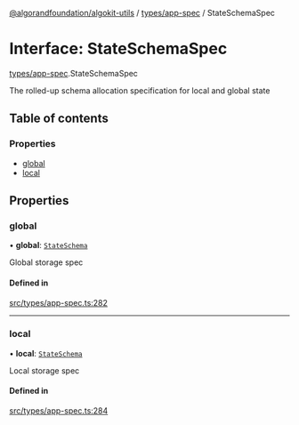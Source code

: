 [@algorandfoundation/algokit-utils](../README.md) / [types/app-spec](../modules/types_app_spec.md) / StateSchemaSpec

# Interface: StateSchemaSpec

[types/app-spec](../modules/types_app_spec.md).StateSchemaSpec

The rolled-up schema allocation specification for local and global state

## Table of contents

### Properties

- [global](types_app_spec.StateSchemaSpec.md#global)
- [local](types_app_spec.StateSchemaSpec.md#local)

## Properties

### global

• **global**: [`StateSchema`](../modules/types_app_spec.md#stateschema)

Global storage spec

#### Defined in

[src/types/app-spec.ts:282](https://github.com/algorandfoundation/algokit-utils-ts/blob/main/src/types/app-spec.ts#L282)

___

### local

• **local**: [`StateSchema`](../modules/types_app_spec.md#stateschema)

Local storage spec

#### Defined in

[src/types/app-spec.ts:284](https://github.com/algorandfoundation/algokit-utils-ts/blob/main/src/types/app-spec.ts#L284)
